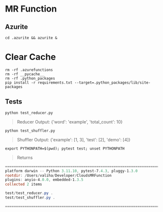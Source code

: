 # MR Function




## Azurite

```
cd .azurite && azurite &
```

# Clear Cache

```
rm -rf .azurefunctions
rm -rf __pycache__
rm -rf .python_packages
pip install -r requirements.txt --target=.python_packages/lib/site-packages
```


## Tests

```
python test_reducer.py
```
> Reducer Output: {'word': 'example', 'total_count': 10}

```
python test_shuffler.py
```
> Shuffler Output: {'example': [1, 3], 'test': [2], 'demo': [4]}


```
export PYTHONPATH=$(pwd); pytest test; unset PYTHONPATH
```
> Returns
```powershell
======================================================================================== test session starts ========================================================================================
platform darwin -- Python 3.11.10, pytest-7.4.3, pluggy-1.3.0
rootdir: /Users/valiha/Developer/CloudsMRFunction
plugins: anyio-4.0.0, embedded-1.3.5
collected 2 items                                                                                                                                                                                   

test/test_reducer.py .                                                                                                                                                                        [ 50%]
test/test_shuffler.py .                                                                                                                                                                       [100%]

========================================================================================= 2 passed in 0.02s =========================================================================================
```
